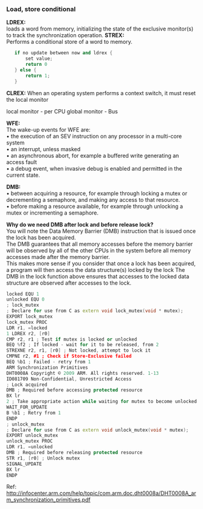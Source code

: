### Load, store conditional
__LDREX:__   
loads a word from memory, initializing the state of the exclusive
monitor(s) to track the synchronization operation. 
__STREX:__   
 Performs a conditional store of a word to memory. 
```cpp
   if no update between now and ldrex {
       set value;
       return 0
   } else {
       return 1;
   } 
```
__CLREX:__ When an operating system performs a context switch, it must reset the local monitor 

local monitor - per CPU
global monitor - Bus

__WFE:__  
The wake-up events for WFE are:  
• the execution of an SEV instruction on any processor in a multi-core system  
• an interrupt, unless masked  
• an asynchronous abort, for example a buffered write generating an access fault  
• a debug event, when invasive debug is enabled and permitted in the current state.  
  
__DMB:__  
• between acquiring a resource, for example through locking a mutex or
decrementing a semaphore, and making any access to that resource.  
• before making a resource available, for example through unlocking a mutex or
incrementing a semaphore.  

__Why do we need DMB after lock and before release lock?__  
You will note the Data Memory Barrier (DMB) instruction that is issued once the lock has been acquired.   
The DMB guarantees that all memory accesses before the memory barrier will be observed by all of the other CPUs in the 
system before all memory accesses made after the memory barrier.   
This makes more sense if you consider that once a lock has been acquired, a program will then access the data structure(s) 
locked by the lock The DMB in the lock function above ensures that accesses to the locked data structure are observed after 
accesses to the lock.

```cpp
locked EQU 1
unlocked EQU 0
; lock_mutex
; Declare for use from C as extern void lock_mutex(void * mutex);
EXPORT lock_mutex
lock_mutex PROC
LDR r1, =locked
1 LDREX r2, [r0]
CMP r2, r1 ; Test if mutex is locked or unlocked
BEQ %f2 ; If locked - wait for it to be released, from 2
STREXNE r2, r1, [r0] ; Not locked, attempt to lock it
CMPNE r2, #1 ; Check if Store-Exclusive failed
BEQ %b1 ; Failed - retry from 1
ARM Synchronization Primitives
DHT0008A Copyright © 2009 ARM. All rights reserved. 1-13
ID081709 Non-Confidential, Unrestricted Access
; Lock acquired
DMB ; Required before accessing protected resource
BX lr
2 ; Take appropriate action while waiting for mutex to become unlocked
WAIT_FOR_UPDATE
B %b1 ; Retry from 1
ENDP
; unlock_mutex
; Declare for use from C as extern void unlock_mutex(void * mutex);
EXPORT unlock_mutex
unlock_mutex PROC
LDR r1, =unlocked
DMB ; Required before releasing protected resource
STR r1, [r0] ; Unlock mutex
SIGNAL_UPDATE
BX lr
ENDP
```
Ref: http://infocenter.arm.com/help/topic/com.arm.doc.dht0008a/DHT0008A_arm_synchronization_primitives.pdf
